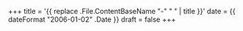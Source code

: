 +++
title = '{{ replace .File.ContentBaseName "-" " " | title }}'
date = {{ dateFormat "2006-01-02" .Date }}
draft = false
+++
